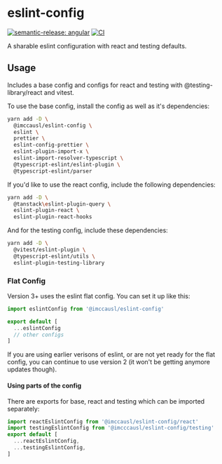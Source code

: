 # eslint-config

[![semantic-release: angular](https://img.shields.io/badge/semantic--release-angular-e10079?logo=semantic-release)](https://github.com/semantic-release/semantic-release)
[![CI](https://github.com/imccausl/eslint-config/actions/workflows/ci.yml/badge.svg)](https://github.com/imccausl/eslint-config/actions/workflows/ci.yml)

A sharable eslint configuration with react and testing defaults.

## Usage

Includes a base config and configs for react and testing with @testing-library/react and vitest.

To use the base config, install the config as well as it's dependencies:

```bash
yarn add -D \
  @imccausl/eslint-config \
  eslint \ 
  prettier \
  eslint-config-prettier \
  eslint-plugin-import-x \ 
  eslint-import-resolver-typescript \
  @typescript-eslint/eslint-plugin \
  @typescript-eslint/parser
```

If you'd like to use the react config, include the following dependencies:

```bash
yarn add -D \
  @tanstack\eslint-plugin-query \
  eslint-plugin-react \
  eslint-plugin-react-hooks
```

And for the testing config, include these dependencies:

```bash
yarn add -D \
  @vitest/eslint-plugin \
  @typescript-eslint/utils \
  eslint-plugin-testing-library
```

### Flat Config

Version 3+ uses the eslint flat config. You can set it up like this:

```js
import eslintConfig from '@imccausl/eslint-config'

export default [
  ...eslintConfig
  // other configs
]
```

If you are using earlier verisons of eslint, or are not yet ready for the flat config, you can continue to use version 2 (it won't be getting anymore updates though).

#### Using parts of the config

There are exports for base, react and testing which can be imported separately:

```js
import reactEslintConfig from '@imccausl/eslint-config/react'
import testingEslintConfig from '@imcccausl/eslint-config/testing'
export default [
  ...reactEslintConfig,
  ...testingEslintConfig,
]
```
